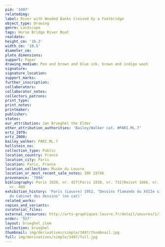 ```yaml
---
pid: '3497'
relatedimg: 
label: River with Wooded Banks Crossed by a Footbridge
object_type: Drawing
genre: Landscape
tags: Horse Bridge River Boat
realdate: 
height_cm: '16.2'
width_cm: '10.5'
diameter_cm: 
plate_dimensions: 
support: Paper
drawing_medium: Pen and brown and blue ink, brown and indigo wash
signature: 
signature_location: 
support_marks: 
further_inscription: 
collaborators: 
collaborator_notes: 
collectors_patrons: 
print_type: 
print_notes: 
printmaker: 
publisher: 
states: 
our_attribution: Jan Brueghel the Elder
other_attribution_authorities: 'Bailey/Walker cat. #PARI.ML.7'
ertz_1979: 
ertz_2008: 
bailey_walker: PARI.ML.7
hollstein_no: 
collection_type: Public
location_country: France
location_city: Paris
location: Paris, France
location_collection: Musée du Louvre
location_or_most_recent_sale_notes: INV 19746
provenance: '7094'
bibliography: Paris 1820, nr. 427|Paris 1838, nr. 732|Reiset 1866, nr. 481|Lugt 1949,
  nr. 480
exhibition_history: 'Paris (Louvre) 1952, "Dessins flamands du XVIIe siècle: IIe exposition
  du Cabinet des dessins" (no cat)'
related_works: 
copies_and_variants: 
curatorial_files: 
external_resources: http://arts-graphiques.louvre.fr/detail/oeuvres/1/109888-Riviere-bordee-de-rives-boisees-traversee-par-une-passerelle-en-bois
order: '557'
layout: brueghel_item
collection: brueghel
thumbnail: img/derivatives/simple/3497/thumbnail.jpg
full: img/derivatives/simple/3497/full.jpg
---
```

